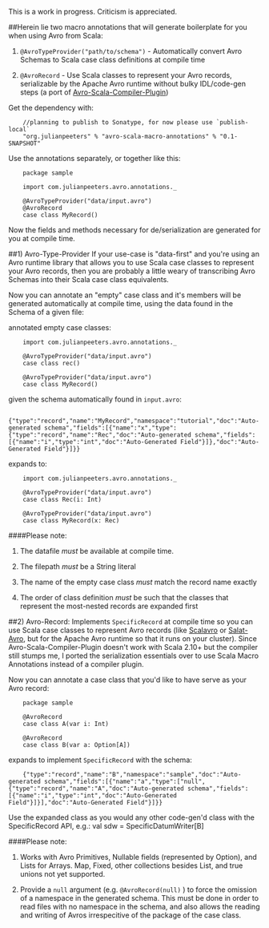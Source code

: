 This is a work in progress. Criticism is appreciated.

##Herein lie two macro annotations that will generate boilerplate for you when using Avro from Scala:

1) `@AvroTypeProvider("path/to/schema")` - Automatically convert Avro Schemas to Scala case class definitions at compile time


2) `@AvroRecord` - Use Scala classes to represent your Avro records, serializable by the Apache Avro runtime without bulky IDL/code-gen steps (a port of [Avro-Scala-Compiler-Plugin](https://code.google.com/p/avro-scala-compiler-plugin/))

Get the dependency with:

        //planning to publish to Sonatype, for now please use `publish-local`
        "org.julianpeeters" % "avro-scala-macro-annotations" % "0.1-SNAPSHOT"

Use the annotations separately, or together like this:

        package sample
        
        import com.julianpeeters.avro.annotations._
         
        @AvroTypeProvider("data/input.avro")
        @AvroRecord
        case class MyRecord()


Now the fields and methods necessary for de/serialization are generated for you at compile time.

##1) Avro-Type-Provider
If your use-case is "data-first" and you're using an Avro runtime library that allows you to use Scala case classes to represent your Avro records, then you are probably a little weary of transcribing Avro Schemas into their Scala case class equivalents. 

Now you can annotate an "empty" case class and it's members will be generated automatically at compile time, using the data found in the Schema of a given file:
 
  annotated empty case classes:


        import com.julianpeeters.avro.annotations._

        @AvroTypeProvider("data/input.avro")
        case class rec()
         
        @AvroTypeProvider("data/input.avro")
        case class MyRecord()


  given the schema automatically found in `input.avro`:
        

        {"type":"record","name":"MyRecord","namespace":"tutorial","doc":"Auto-generated schema","fields":[{"name":"x","type":{"type":"record","name":"Rec","doc":"Auto-generated schema","fields":[{"name":"i","type":"int","doc":"Auto-Generated Field"}]},"doc":"Auto-Generated Field"}]}}


  expands to:

        import com.julianpeeters.avro.annotations._

        @AvroTypeProvider("data/input.avro")
        case class Rec(i: Int)
         
        @AvroTypeProvider("data/input.avro")
        case class MyRecord(x: Rec)


####Please note:
1) The datafile *must* be available at compile time.

2) The filepath *must* be a String literal

3) The name of the empty case class *must* match the record name exactly 

4) The order of class definition *must* be such that the classes that represent the most-nested records are expanded first

##2) Avro-Record: 
Implements `SpecificRecord` at compile time so you can use Scala case classes to represent Avro records (like [Scalavro](https://github.com/GenslerAppsPod/scalavro) or [Salat-Avro](https://github.com/julianpeeters/salat-avro/tree/master), but for the Apache Avro runtime so that it runs on your cluster). Since Avro-Scala-Compiler-Plugin doesn't work with Scala 2.10+ but the compiler still stumps me, I ported the serialization essentials over to use Scala Macro Annotations instead of a compiler plugin. 

Now you can annotate a case class that you'd like to have serve as your Avro record:

        package sample

        @AvroRecord
        case class A(var i: Int)

        @AvroRecord
        case class B(var a: Option[A])


  expands to implement `SpecificRecord` with the schema:

        {"type":"record","name":"B","namespace":"sample","doc":"Auto-generated schema","fields":[{"name":"a","type":["null",{"type":"record","name":"A","doc":"Auto-generated schema","fields":[{"name":"i","type":"int","doc":"Auto-Generated Field"}]}],"doc":"Auto-Generated Field"}]}}

Use the expanded class as you would any other code-gen'd class with the SpecificRecord API, e.g.:
        val sdw = SpecificDatumWriter[B]


####Please note:
1) Works with Avro Primitives, Nullable fields (represented by Option), and Lists for Arrays. Map, Fixed, other collections besides List, and true unions not yet supported.

2) Provide a `null` argument (e.g. `@AvroRecord(null)` ) to force the omission of a namespace in the generated schema. This must be done in order to read files with no namespace in the schema, and also allows the reading and writing of Avros irrespecitive of the package of the case class.
